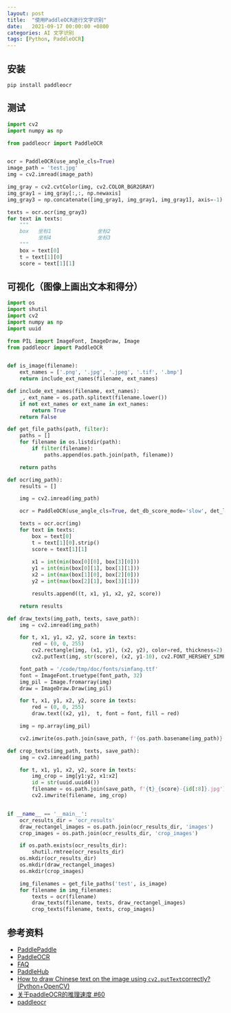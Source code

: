 ```yaml
---
layout: post
title:  "使用PaddleOCR进行文字识别"
date:   2021-09-17 00:00:00 +0800
categories: AI 文字识别
tags: [Python, PaddleOCR]
---
```


## 安装
```shell
pip install paddleocr
```

## 测试
```py
import cv2
import numpy as np

from paddleocr import PaddleOCR


ocr = PaddleOCR(use_angle_cls=True)
image_path = 'test.jpg'
img = cv2.imread(image_path)

img_gray = cv2.cvtColor(img, cv2.COLOR_BGR2GRAY)
img_gray1 = img_gray[:,:, np.newaxis]
img_gray3 = np.concatenate([img_gray1, img_gray1, img_gray1], axis=-1)

texts = ocr.ocr(img_gray3)
for text in texts:
    """
    box   坐标1　　　　　　　　　坐标2
          坐标4　　　　　　　　　坐标3
    """
    box = text[0]
    t = text[1][0]
    score = text[1][1]
```

## 可视化（图像上画出文本和得分）
```py
import os
import shutil
import cv2
import numpy as np
import uuid

from PIL import ImageFont, ImageDraw, Image
from paddleocr import PaddleOCR


def is_image(filename):
    ext_names = ['.png', '.jpg', '.jpeg', '.tif', '.bmp']
    return include_ext_names(filename, ext_names)

def include_ext_names(filename, ext_names):
    _, ext_name = os.path.splitext(filename.lower())
    if not ext_names or ext_name in ext_names:
        return True
    return False

def get_file_paths(path, filter):
    paths = []
    for filename in os.listdir(path):
        if filter(filename):
            paths.append(os.path.join(path, filename))

    return paths

def ocr(img_path):
    results = []

    img = cv2.imread(img_path)

    ocr = PaddleOCR(use_angle_cls=True, det_db_score_mode='slow', det_limit_side_len=img.shape[1])

    texts = ocr.ocr(img)
    for text in texts:
        box = text[0]
        t = text[1][0].strip()
        score = text[1][1]
        
        x1 = int(min(box[0][0], box[3][0]))
        y1 = int(min(box[0][1], box[1][1]))
        x2 = int(max(box[1][0], box[2][0]))
        y2 = int(max(box[2][1], box[3][1]))

        results.append((t, x1, y1, x2, y2, score))

    return results

def draw_texts(img_path, texts, save_path):
    img = cv2.imread(img_path)

    for t, x1, y1, x2, y2, score in texts:
        red = (0, 0, 255)
        cv2.rectangle(img, (x1, y1), (x2, y2), color=red, thickness=2)
        cv2.putText(img, str(score), (x2, y1-10), cv2.FONT_HERSHEY_SIMPLEX, fontScale=0.5, color=red, thickness=1, lineType=cv2.LINE_AA)

    font_path = '/code/tmp/doc/fonts/simfang.ttf'
    font = ImageFont.truetype(font_path, 32)
    img_pil = Image.fromarray(img)
    draw = ImageDraw.Draw(img_pil)

    for t, x1, y1, x2, y2, score in texts:
        red = (0, 0, 255)
        draw.text((x2, y1),  t, font = font, fill = red)

    img = np.array(img_pil)

    cv2.imwrite(os.path.join(save_path, f'{os.path.basename(img_path)}'), img)

def crop_texts(img_path, texts, save_path):
    img = cv2.imread(img_path)

    for t, x1, y1, x2, y2, score in texts:
        img_crop = img[y1:y2, x1:x2]
        id = str(uuid.uuid4())
        filename = os.path.join(save_path, f'{t}_{score}-{id[:8]}.jpg')
        cv2.imwrite(filename, img_crop)


if __name__ == '__main__':
    ocr_results_dir = 'ocr_results'
    draw_rectangel_images = os.path.join(ocr_results_dir, 'images')
    crop_images = os.path.join(ocr_results_dir, 'crop_images')

    if os.path.exists(ocr_results_dir):
        shutil.rmtree(ocr_results_dir)
    os.mkdir(ocr_results_dir)
    os.mkdir(draw_rectangel_images)
    os.mkdir(crop_images)

    img_filenames = get_file_paths('test', is_image)
    for filename in img_filenames:
        texts = ocr(filename)
        draw_texts(filename, texts, draw_rectangel_images)
        crop_texts(filename, texts, crop_images)
```

## 参考资料
* [PaddlePaddle](https://github.com/PaddlePaddle)
* [PaddleOCR](https://github.com/PaddlePaddle/PaddleOCR)
* [FAQ](https://github.com/PaddlePaddle/PaddleOCR/blob/release/2.3/doc/doc_ch/FAQ.md)
* [PaddleHub](https://www.paddlepaddle.org.cn/hubdetail)
* [How to draw Chinese text on the image using `cv2.putText`correctly? (Python+OpenCV)](https://stackoverflow.com/questions/50854235/how-to-draw-chinese-text-on-the-image-using-cv2-puttextcorrectly-pythonopen)
* [关于paddleOCR的推理速度 #60](https://github.com/PaddlePaddle/PaddleOCR/issues/60)
* [paddleocr](https://pypi.org/project/paddleocr/)
